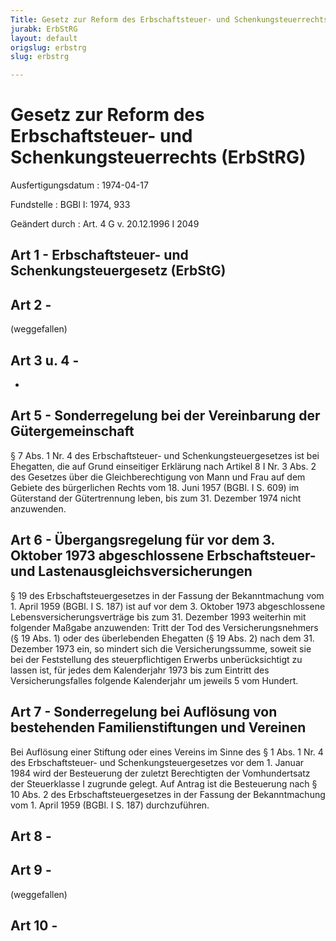 ```yaml
---
Title: Gesetz zur Reform des Erbschaftsteuer- und Schenkungsteuerrechts
jurabk: ErbStRG
layout: default
origslug: erbstrg
slug: erbstrg

---
```


# Gesetz zur Reform des Erbschaftsteuer- und Schenkungsteuerrechts (ErbStRG)

Ausfertigungsdatum
:   1974-04-17

Fundstelle
:   BGBl I: 1974, 933

Geändert durch
:   Art. 4 G v. 20.12.1996 I 2049


## Art 1 - Erbschaftsteuer- und Schenkungsteuergesetz (ErbStG)



## Art 2 - 

(weggefallen)


## Art 3 u. 4 - 

-


## Art 5 - Sonderregelung bei der Vereinbarung der Gütergemeinschaft

§ 7 Abs. 1 Nr. 4 des Erbschaftsteuer- und Schenkungsteuergesetzes ist
bei Ehegatten, die auf Grund einseitiger Erklärung nach Artikel 8 I
Nr. 3 Abs. 2 des Gesetzes über die Gleichberechtigung von Mann und
Frau auf dem Gebiete des bürgerlichen Rechts vom 18. Juni 1957 (BGBl.
I S. 609) im Güterstand der Gütertrennung leben, bis zum 31. Dezember
1974 nicht anzuwenden.


## Art 6 - Übergangsregelung für vor dem 3. Oktober 1973 abgeschlossene Erbschaftsteuer- und Lastenausgleichsversicherungen

§ 19 des Erbschaftsteuergesetzes in der Fassung der Bekanntmachung vom
1\. April 1959 (BGBl. I S. 187) ist auf vor dem 3. Oktober 1973
abgeschlossene Lebensversicherungsverträge bis zum 31. Dezember 1993
weiterhin mit folgender Maßgabe anzuwenden:
Tritt der Tod des Versicherungsnehmers (§ 19 Abs. 1) oder des
überlebenden Ehegatten (§ 19 Abs. 2) nach dem 31. Dezember 1973 ein,
so mindert sich die Versicherungssumme, soweit sie bei der
Feststellung des steuerpflichtigen Erwerbs unberücksichtigt zu lassen
ist, für jedes dem Kalenderjahr 1973 bis zum Eintritt des
Versicherungsfalles folgende Kalenderjahr um jeweils 5 vom Hundert.


## Art 7 - Sonderregelung bei Auflösung von bestehenden Familienstiftungen und Vereinen

Bei Auflösung einer Stiftung oder eines Vereins im Sinne des § 1 Abs.
1 Nr. 4 des Erbschaftsteuer- und Schenkungsteuergesetzes vor dem 1.
Januar 1984 wird der Besteuerung der zuletzt Berechtigten der
Vomhundertsatz der Steuerklasse I zugrunde gelegt. Auf Antrag ist die
Besteuerung nach § 10 Abs. 2 des Erbschaftsteuergesetzes in der
Fassung der Bekanntmachung vom 1. April 1959 (BGBl. I S. 187)
durchzuführen.


## Art 8 - 



## Art 9 - 

(weggefallen)


## Art 10 - 


